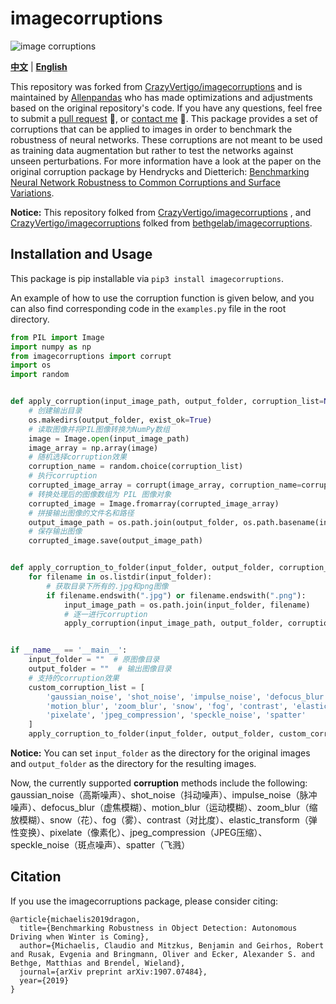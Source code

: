 # imagecorruptions

![image corruptions](https://raw.githubusercontent.com/bethgelab/imagecorruptions/master/assets/corruptions_sev_3.png?token=ACY4L7YQWNOLTMRRO53U6FS5G3UF6)

**[中文](./README.zh-CN.md)** | **[English](./README.md)**

This repository was forked from [CrazyVertigo/imagecorruptions](https://github.com/CrazyVertigo/imagecorruptions) and is maintained by [Allenpandas](https://github.com/Allenpandas) who has made optimizations and adjustments based on the original repository's code. If you have any questions, feel free to submit a [pull request](https://github.com/Allenpandas/imagecorruptions/pulls) 🤝, or [contact me](https://github.com/users/follow?target=Allenpandas) 📮. This package provides a set of corruptions that can be applied to images in order to benchmark the robustness of neural networks. These corruptions are not meant to be used as training data augmentation but rather to test the networks against unseen perturbations. For more information have a look at the paper on the original corruption package by Hendrycks and Dietterich: [Benchmarking Neural Network Robustness to Common Corruptions and Surface Variations](https://arxiv.org/abs/1807.01697).

**Notice:** This repository folked from [CrazyVertigo/imagecorruptions](https://github.com/CrazyVertigo/imagecorruptions) , and [CrazyVertigo/imagecorruptions](https://github.com/CrazyVertigo/imagecorruptions)  folked from [bethgelab/imagecorruptions](https://github.com/bethgelab/imagecorruptions).

## Installation and Usage
This package is pip installable via `pip3 install imagecorruptions`.

 An example of how to use the corruption function is given below, and you can also find corresponding code in the `examples.py` file in the root directory.

```python
from PIL import Image
import numpy as np
from imagecorruptions import corrupt
import os
import random


def apply_corruption(input_image_path, output_folder, corruption_list=None):
    # 创建输出目录
    os.makedirs(output_folder, exist_ok=True)
    # 读取图像并将PIL图像转换为NumPy数组
    image = Image.open(input_image_path)
    image_array = np.array(image)
    # 随机选择corruption效果
    corruption_name = random.choice(corruption_list)
    # 执行corruption
    corrupted_image_array = corrupt(image_array, corruption_name=corruption_name, severity=1)
    # 转换处理后的图像数组为 PIL 图像对象
    corrupted_image = Image.fromarray(corrupted_image_array)
    # 拼接输出图像的文件名和路径
    output_image_path = os.path.join(output_folder, os.path.basename(input_image_path))
    # 保存输出图像
    corrupted_image.save(output_image_path)


def apply_corruption_to_folder(input_folder, output_folder, corruption_list=None):
    for filename in os.listdir(input_folder):
        # 获取目录下所有的.jpg和png图像
        if filename.endswith(".jpg") or filename.endswith(".png"):
            input_image_path = os.path.join(input_folder, filename)
            # 逐一进行corruption
            apply_corruption(input_image_path, output_folder, corruption_list)


if __name__ == '__main__':
    input_folder = ""  # 原图像目录
    output_folder = ""  # 输出图像目录
    # 支持的corruption效果
    custom_corruption_list = [
        'gaussian_noise', 'shot_noise', 'impulse_noise', 'defocus_blur',
        'motion_blur', 'zoom_blur', 'snow', 'fog', 'contrast', 'elastic_transform',
        'pixelate', 'jpeg_compression', 'speckle_noise', 'spatter'
    ]
    apply_corruption_to_folder(input_folder, output_folder, custom_corruption_list)

```
**Notice:** You can set `input_folder` as the directory for the original images and `output_folder` as the directory for the resulting images.

Now, the currently supported **corruption** methods include the following: gaussian_noise（高斯噪声）、shot_noise（抖动噪声）、impulse_noise（脉冲噪声）、defocus_blur（虚焦模糊）、motion_blur（运动模糊）、zoom_blur（缩放模糊）、snow（花）、fog（雾）、contrast（对比度）、elastic_transform（弹性变换）、pixelate（像素化）、jpeg_compression（JPEG压缩）、speckle_noise（斑点噪声）、spatter（飞溅）

## Citation

If you use the imagecorruptions package, please consider citing:
```
@article{michaelis2019dragon,
  title={Benchmarking Robustness in Object Detection: Autonomous Driving when Winter is Coming},
  author={Michaelis, Claudio and Mitzkus, Benjamin and Geirhos, Robert and Rusak, Evgenia and Bringmann, Oliver and Ecker, Alexander S. and Bethge, Matthias and Brendel, Wieland},
  journal={arXiv preprint arXiv:1907.07484},
  year={2019}
}
```
